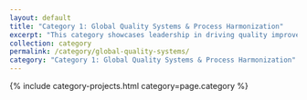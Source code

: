 ```yaml
---
layout: default
title: "Category 1: Global Quality Systems & Process Harmonization"
excerpt: "This category showcases leadership in driving quality improvements across global standards and harmonizing international processes to enhance efficiency and compliance."
collection: category
permalink: /category/global-quality-systems/
category: "Category 1: Global Quality Systems & Process Harmonization"
---
```


{% include category-projects.html category=page.category %}
